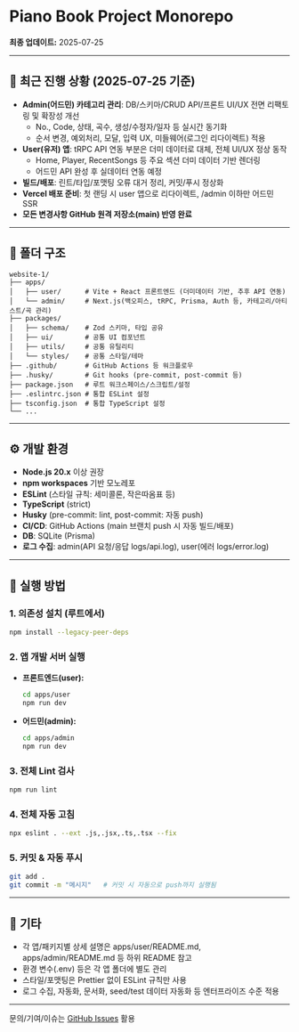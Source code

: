 # Piano Book Project Monorepo

**최종 업데이트:** 2025-07-25  

---

## 📢 최근 진행 상황 (2025-07-25 기준) 

- **Admin(어드민) 카테고리 관리**: DB/스키마/CRUD API/프론트 UI/UX 전면 리팩토링 및 확장성 개선
  - No., Code, 상태, 곡수, 생성/수정자/일자 등 실시간 동기화
  - 순서 변경, 예외처리, 모달, 입력 UX, 미들웨어(로그인 리다이렉트) 적용
- **User(유저) 앱**: tRPC API 연동 부분은 더미 데이터로 대체, 전체 UI/UX 정상 동작
  - Home, Player, RecentSongs 등 주요 섹션 더미 데이터 기반 렌더링
  - 어드민 API 완성 후 실데이터 연동 예정
- **빌드/배포**: 린트/타입/포맷팅 오류 대거 정리, 커밋/푸시 정상화
- **Vercel 배포 준비**: 첫 랜딩 시 user 앱으로 리다이렉트, /admin 이하만 어드민 SSR
- **모든 변경사항 GitHub 원격 저장소(main) 반영 완료**

---

## 📁 폴더 구조

```
website-1/
├── apps/
│   ├── user/      # Vite + React 프론트엔드 (더미데이터 기반, 추후 API 연동)
│   └── admin/     # Next.js(백오피스, tRPC, Prisma, Auth 등, 카테고리/아티스트/곡 관리)
├── packages/
│   ├── schema/    # Zod 스키마, 타입 공유
│   ├── ui/        # 공통 UI 컴포넌트
│   ├── utils/     # 공통 유틸리티
│   └── styles/    # 공통 스타일/테마
├── .github/       # GitHub Actions 등 워크플로우
├── .husky/        # Git hooks (pre-commit, post-commit 등)
├── package.json   # 루트 워크스페이스/스크립트/설정
├── .eslintrc.json # 통합 ESLint 설정
├── tsconfig.json  # 통합 TypeScript 설정
└── ...
```

---

## ⚙️ 개발 환경

- **Node.js 20.x** 이상 권장
- **npm workspaces** 기반 모노레포
- **ESLint** (스타일 규칙: 세미콜론, 작은따옴표 등)
- **TypeScript** (strict)
- **Husky** (pre-commit: lint, post-commit: 자동 push)
- **CI/CD**: GitHub Actions (main 브랜치 push 시 자동 빌드/배포)
- **DB**: SQLite (Prisma)
- **로그 수집**: admin(API 요청/응답 logs/api.log), user(에러 logs/error.log)

---

## 🚀 실행 방법

### 1. 의존성 설치 (루트에서)

```bash
npm install --legacy-peer-deps
```

### 2. 앱 개발 서버 실행

- **프론트엔드(user):**
  ```bash
  cd apps/user
  npm run dev
  ```
- **어드민(admin):**
  ```bash
  cd apps/admin
  npm run dev
  ```

### 3. 전체 Lint 검사

```bash
npm run lint
```

### 4. 전체 자동 고침

```bash
npx eslint . --ext .js,.jsx,.ts,.tsx --fix
```

### 5. 커밋 & 자동 푸시

```bash
git add .
git commit -m "메시지"   # 커밋 시 자동으로 push까지 실행됨
```

---

## 📝 기타

- 각 앱/패키지별 상세 설명은 apps/user/README.md, apps/admin/README.md 등 하위 README 참고
- 환경 변수(.env) 등은 각 앱 폴더에 별도 관리
- 스타일/포맷팅은 Prettier 없이 ESLint 규칙만 사용
- 로그 수집, 자동화, 문서화, seed/test 데이터 자동화 등 엔터프라이즈 수준 적용

---

문의/기여/이슈는 [GitHub Issues](https://github.com/Piano-Book-Project/website/issues) 활용
